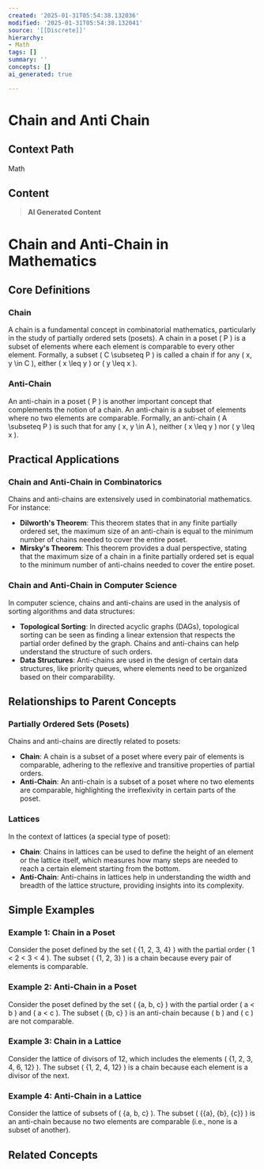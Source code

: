 ```yaml
---
created: '2025-01-31T05:54:38.132036'
modified: '2025-01-31T05:54:38.132041'
source: '[[Discrete]]'
hierarchy:
- Math
tags: []
summary: ''
concepts: []
ai_generated: true

---
```


# Chain and Anti Chain

## Context Path
Math

## Content
> **AI Generated Content**
 # Chain and Anti-Chain in Mathematics

## Core Definitions

### Chain
A chain is a fundamental concept in combinatorial mathematics, particularly in the study of partially ordered sets (posets). A chain in a poset \( P \) is a subset of elements where each element is comparable to every other element. Formally, a subset \( C \subseteq P \) is called a chain if for any \( x, y \in C \), either \( x \leq y \) or \( y \leq x \).

### Anti-Chain
An anti-chain in a poset \( P \) is another important concept that complements the notion of a chain. An anti-chain is a subset of elements where no two elements are comparable. Formally, an anti-chain \( A \subseteq P \) is such that for any \( x, y \in A \), neither \( x \leq y \) nor \( y \leq x \).

## Practical Applications

### Chain and Anti-Chain in Combinatorics
Chains and anti-chains are extensively used in combinatorial mathematics. For instance:
- **Dilworth's Theorem**: This theorem states that in any finite partially ordered set, the maximum size of an anti-chain is equal to the minimum number of chains needed to cover the entire poset.
- **Mirsky's Theorem**: This theorem provides a dual perspective, stating that the maximum size of a chain in a finite partially ordered set is equal to the minimum number of anti-chains needed to cover the entire poset.

### Chain and Anti-Chain in Computer Science
In computer science, chains and anti-chains are used in the analysis of sorting algorithms and data structures:
- **Topological Sorting**: In directed acyclic graphs (DAGs), topological sorting can be seen as finding a linear extension that respects the partial order defined by the graph. Chains and anti-chains can help understand the structure of such orders.
- **Data Structures**: Anti-chains are used in the design of certain data structures, like priority queues, where elements need to be organized based on their comparability.

## Relationships to Parent Concepts

### Partially Ordered Sets (Posets)
Chains and anti-chains are directly related to posets:
- **Chain**: A chain is a subset of a poset where every pair of elements is comparable, adhering to the reflexive and transitive properties of partial orders.
- **Anti-Chain**: An anti-chain is a subset of a poset where no two elements are comparable, highlighting the irreflexivity in certain parts of the poset.

### Lattices
In the context of lattices (a special type of poset):
- **Chain**: Chains in lattices can be used to define the height of an element or the lattice itself, which measures how many steps are needed to reach a certain element starting from the bottom.
- **Anti-Chain**: Anti-chains in lattices help in understanding the width and breadth of the lattice structure, providing insights into its complexity.

## Simple Examples

### Example 1: Chain in a Poset
Consider the poset defined by the set \( \{1, 2, 3, 4\} \) with the partial order \( 1 < 2 < 3 < 4 \). The subset \( \{1, 2, 3\} \) is a chain because every pair of elements is comparable.

### Example 2: Anti-Chain in a Poset
Consider the poset defined by the set \( \{a, b, c\} \) with the partial order \( a < b \) and \( a < c \). The subset \( \{b, c\} \) is an anti-chain because \( b \) and \( c \) are not comparable.

### Example 3: Chain in a Lattice
Consider the lattice of divisors of 12, which includes the elements \( \{1, 2, 3, 4, 6, 12\} \). The subset \( \{1, 2, 4, 12\} \) is a chain because each element is a divisor of the next.

### Example 4: Anti-Chain in a Lattice
Consider the lattice of subsets of \( \{a, b, c\} \). The subset \( \{\{a\}, \{b\}, \{c\}\} \) is an anti-chain because no two elements are comparable (i.e., none is a subset of another).

## Related Concepts
